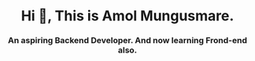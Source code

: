 <h1 align="center">Hi 👋, This is Amol Mungusmare.</h1>
<h3 align="center">An aspiring Backend Developer. And now learning Frond-end also.</h3>
